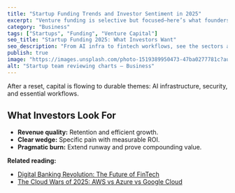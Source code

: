```yaml
---
title: "Startup Funding Trends and Investor Sentiment in 2025"
excerpt: "Venture funding is selective but focused—here’s what founders should know this year."
category: "Business"
tags: ["Startups", "Funding", "Venture Capital"]
seo_title: "Startup Funding 2025: What Investors Want"
seo_description: "From AI infra to fintech workflows, see the sectors attracting capital and how to prepare your raise in 2025."
publish: true
image: "https://images.unsplash.com/photo-1519389950473-47ba0277781c?auto=format&fit=crop&w=800&h=500&q=80"
alt: "Startup team reviewing charts – Business"
---
```


After a reset, capital is flowing to durable themes: AI infrastructure, security, and essential workflows.

## What Investors Look For
- **Revenue quality:** Retention and efficient growth.  
- **Clear wedge:** Specific pain with measurable ROI.  
- **Pragmatic burn:** Extend runway and prove compounding value.

**Related reading:**  
- [Digital Banking Revolution: The Future of FinTech](https://spherevista360.com/digital-banking-2025/)  
- [The Cloud Wars of 2025: AWS vs Azure vs Google Cloud](https://spherevista360.com/cloud-wars-2025/)
